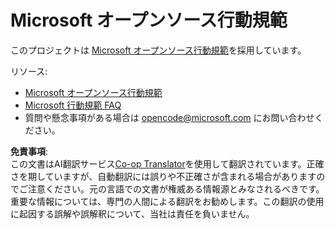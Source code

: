 <!--
CO_OP_TRANSLATOR_METADATA:
{
  "original_hash": "c06b12caf3c901eb3156e3dd5b0aea56",
  "translation_date": "2025-05-19T08:37:09+00:00",
  "source_file": "CODE_OF_CONDUCT.md",
  "language_code": "ja"
}
-->
# Microsoft オープンソース行動規範

このプロジェクトは [Microsoft オープンソース行動規範](https://opensource.microsoft.com/codeofconduct/)を採用しています。

リソース:

- [Microsoft オープンソース行動規範](https://opensource.microsoft.com/codeofconduct/)
- [Microsoft 行動規範 FAQ](https://opensource.microsoft.com/codeofconduct/faq/)
- 質問や懸念事項がある場合は [opencode@microsoft.com](mailto:opencode@microsoft.com) にお問い合わせください。

**免責事項**:  
この文書はAI翻訳サービス[Co-op Translator](https://github.com/Azure/co-op-translator)を使用して翻訳されています。正確さを期していますが、自動翻訳には誤りや不正確さが含まれる場合がありますのでご注意ください。元の言語での文書が権威ある情報源とみなされるべきです。重要な情報については、専門の人間による翻訳をお勧めします。この翻訳の使用に起因する誤解や誤解釈について、当社は責任を負いません。